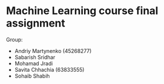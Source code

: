 # Machine Learning course final assignment
Group: 
- Andriy Martynenko (45268277)
- Sabarish Sridhar
- Mohamad Jradi
- Savita Chhachia (63833555)
- Sohaib Shabih


